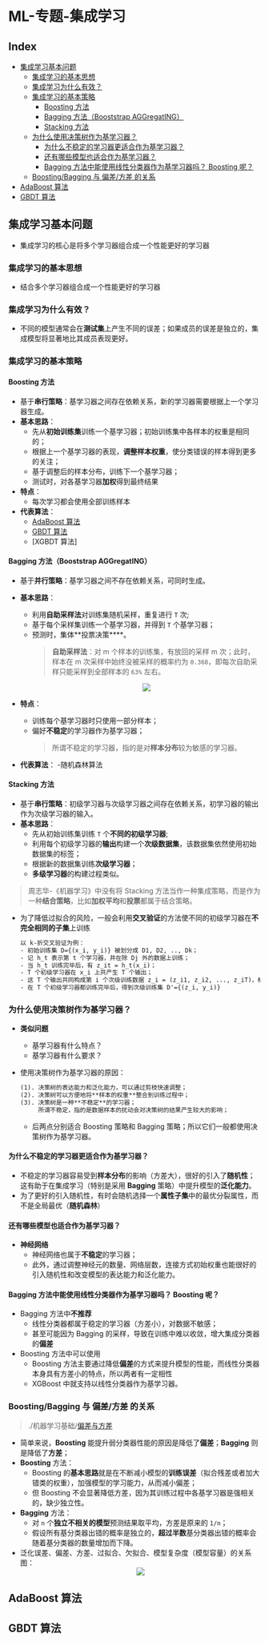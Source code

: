 ML-专题-集成学习
===

Index
---
<!-- TOC -->

- [集成学习基本问题](#集成学习基本问题)
  - [集成学习的基本思想](#集成学习的基本思想)
  - [集成学习为什么有效？](#集成学习为什么有效)
  - [集成学习的基本策略](#集成学习的基本策略)
    - [Boosting 方法](#boosting-方法)
    - [Bagging 方法（Booststrap AGGregatING）](#bagging-方法booststrap-aggregating)
    - [Stacking 方法](#stacking-方法)
  - [为什么使用决策树作为基学习器？](#为什么使用决策树作为基学习器)
    - [为什么不稳定的学习器更适合作为基学习器？](#为什么不稳定的学习器更适合作为基学习器)
    - [还有哪些模型也适合作为基学习器？](#还有哪些模型也适合作为基学习器)
    - [Bagging 方法中能使用线性分类器作为基学习器吗？ Boosting 呢？](#bagging-方法中能使用线性分类器作为基学习器吗-boosting-呢)
  - [Boosting/Bagging 与 偏差/方差 的关系](#boostingbagging-与-偏差方差-的关系)
- [AdaBoost 算法](#adaboost-算法)
- [GBDT 算法](#gbdt-算法)

<!-- /TOC -->

## 集成学习基本问题
- 集成学习的核心是将多个学习器组合成一个性能更好的学习器

### 集成学习的基本思想
- 结合多个学习器组合成一个性能更好的学习器

### 集成学习为什么有效？
- 不同的模型通常会在**测试集**上产生不同的误差；如果成员的误差是独立的，集成模型将显著地比其成员表现更好。

### 集成学习的基本策略

#### Boosting 方法
- 基于**串行策略**：基学习器之间存在依赖关系，新的学习器需要根据上一个学习器生成。
- **基本思路**：
  - 先从**初始训练集**训练一个基学习器；初始训练集中各样本的权重是相同的；
  - 根据上一个基学习器的表现，**调整样本权重**，使分类错误的样本得到更多的关注；
  - 基于调整后的样本分布，训练下一个基学习器；
  - 测试时，对各基学习器**加权**得到最终结果
- **特点**：
  - 每次学习都会使用全部训练样本
- **代表算法**：
  - [AdaBoost 算法](#adaboost-算法)
  - [GBDT 算法](#gbdt-算法)
  - [XGBDT 算法]

#### Bagging 方法（Booststrap AGGregatING）
- 基于**并行策略**：基学习器之间不存在依赖关系，可同时生成。
- **基本思路**：
  - 利用**自助采样法**对训练集随机采样，重复进行 `T` 次;
  - 基于每个采样集训练一个基学习器，并得到 `T` 个基学习器；
  - 预测时，集体**投票决策****。
    > **自助采样法**：对 m 个样本的训练集，有放回的采样 m 次；此时，样本在 m 次采样中始终没被采样的概率约为 `0.368`，即每次自助采样只能采样到全部样本的 `63%` 左右。
      <div align="center"><a href="http://www.codecogs.com/eqnedit.php?latex=\fn_jvn&space;\lim_{m\to\infty}\left&space;(&space;1-\frac{1}{m}&space;\right&space;)^m\rightarrow&space;\frac{1}{e}\approx&space;0.368"><img src="../_assets/公式_20180902220459.png" height="" /></a></div>

- **特点**：
  - 训练每个基学习器时只使用一部分样本；
  - 偏好**不稳定**的学习器作为基学习器；
    > 所谓不稳定的学习器，指的是对**样本分布**较为敏感的学习器。
- **代表算法**：
  -随机森林算法  

#### Stacking 方法
- 基于**串行策略**：初级学习器与次级学习器之间存在依赖关系，初学习器的输出作为次级学习器的输入。
- **基本思路**：
  - 先从初始训练集训练 `T` 个**不同的初级学习器**;
  - 利用每个初级学习器的**输出**构建一个**次级数据集**，该数据集依然使用初始数据集的标签；
  - 根据新的数据集训练**次级学习器**；
  - **多级学习器**的构建过程类似。
> 周志华-《机器学习》中没有将 Stacking 方法当作一种集成策略，而是作为一种**结合策略**，比如**加权平均**和**投票**都属于结合策略。

- 为了降低过拟合的风险，一般会利用**交叉验证**的方法使不同的初级学习器在**不完全相同的子集**上训练
  ```tex
  以 k-折交叉验证为例：
  - 初始训练集 D={(x_i, y_i)} 被划分成 D1, D2, .., Dk；
  - 记 h_t 表示第 t 个学习器，并在除 Dj 外的数据上训练；
  - 当 h_t 训练完毕后，有 z_it = h_t(x_i)；
  - T 个初级学习器在 x_i 上共产生 T 个输出；
  - 这 T 个输出共同构成第 i 个次级训练数据 z_i = (z_i1, z_i2, ..., z_iT)，标签依然为 y_i；
  - 在 T 个初级学习器都训练完毕后，得到次级训练集 D'={(z_i, y_i)}
  ```

### 为什么使用决策树作为基学习器？
- **类似问题**
  - 基学习器有什么特点？
  - 基学习器有什么要求？

- 使用决策树作为基学习器的原因：
  ```tex
  (1). 决策树的表达能力和泛化能力，可以通过剪枝快速调整；
  (2). 决策树可以方便地将**样本的权重**整合到训练过程中；
  (3). 决策树是一种**不稳定**的学习器；
       所谓不稳定，指的是数据样本的扰动会对决策树的结果产生较大的影响；
  ```
  - 后两点分别适合 Boosting 策略和 Bagging 策略；所以它们一般都使用决策树作为基学习器。
  
#### 为什么不稳定的学习器更适合作为基学习器？
- 不稳定的学习器容易受到**样本分布**的影响（方差大），很好的引入了**随机性**；这有助于在集成学习（特别是采用 **Bagging** 策略）中提升模型的**泛化能力**。
- 为了更好的引入随机性，有时会随机选择一个**属性子集**中的最优分裂属性，而不是全局最优（**随机森林**）

#### 还有哪些模型也适合作为基学习器？
- **神经网络**
  - 神经网络也属于**不稳定**的学习器；
  - 此外，通过调整神经元的数量、网络层数，连接方式初始权重也能很好的引入随机性和改变模型的表达能力和泛化能力。

#### Bagging 方法中能使用线性分类器作为基学习器吗？ Boosting 呢？
- Bagging 方法中**不推荐**
  - 线性分类器都属于稳定的学习器（方差小），对数据不敏感；
  - 甚至可能因为 Bagging 的采样，导致在训练中难以收敛，增大集成分类器的**偏差**
- Boosting 方法中可以使用
  - Boosting 方法主要通过降低**偏差**的方式来提升模型的性能，而线性分类器本身具有方差小的特点，所以两者有一定相性
  - XGBoost 中就支持以线性分类器作为基学习器。

### Boosting/Bagging 与 偏差/方差 的关系
> ./机器学习基础/[偏差与方差](./ML-A-机器学习基础.md#偏差与方差)

- 简单来说，**Boosting** 能提升弱分类器性能的原因是降低了**偏差**；**Bagging** 则是降低了**方差**；
- **Boosting** 方法：
  - Boosting 的**基本思路**就是在不断减小模型的**训练误差**（拟合残差或者加大错类的权重），加强模型的学习能力，从而减小偏差；
  - 但 Boosting 不会显著降低方差，因为其训练过程中各基学习器是强相关的，缺少独立性。
- **Bagging** 方法：
  - 对 `n` 个**独立不相关的模型**预测结果取平均，方差是原来的 `1/n`；
  - 假设所有基分类器出错的概率是独立的，**超过半数**基分类器出错的概率会随着基分类器的数量增加而下降。
- 泛化误差、偏差、方差、过拟合、欠拟合、模型复杂度（模型容量）的关系图：
  <div align="center"><img src="../_assets/TIM截图20180817214034.png" height="" /></div>

## AdaBoost 算法

## GBDT 算法
